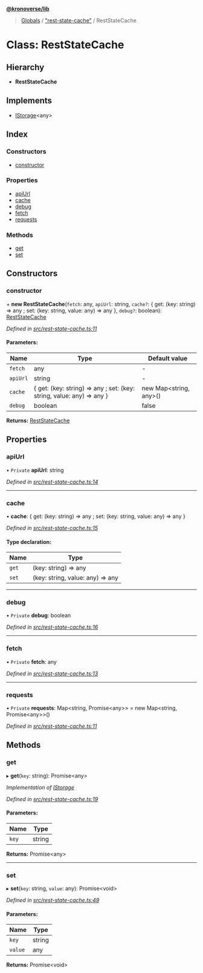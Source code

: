 **[@kronoverse/lib](../README.md)**

> [Globals](../globals.md) / ["rest-state-cache"](../modules/_rest_state_cache_.md) / RestStateCache

# Class: RestStateCache

## Hierarchy

* **RestStateCache**

## Implements

* [IStorage](../interfaces/_interfaces_.istorage.md)\<any>

## Index

### Constructors

* [constructor](_rest_state_cache_.reststatecache.md#constructor)

### Properties

* [apiUrl](_rest_state_cache_.reststatecache.md#apiurl)
* [cache](_rest_state_cache_.reststatecache.md#cache)
* [debug](_rest_state_cache_.reststatecache.md#debug)
* [fetch](_rest_state_cache_.reststatecache.md#fetch)
* [requests](_rest_state_cache_.reststatecache.md#requests)

### Methods

* [get](_rest_state_cache_.reststatecache.md#get)
* [set](_rest_state_cache_.reststatecache.md#set)

## Constructors

### constructor

\+ **new RestStateCache**(`fetch`: any, `apiUrl`: string, `cache?`: { get: (key: string) => any ; set: (key: string, value: any) => any  }, `debug?`: boolean): [RestStateCache](_rest_state_cache_.reststatecache.md)

*Defined in [src/rest-state-cache.ts:11](https://github.com/kronoverse-inc/krono-lib/blob/bda32c6/src/rest-state-cache.ts#L11)*

#### Parameters:

Name | Type | Default value |
------ | ------ | ------ |
`fetch` | any | - |
`apiUrl` | string | - |
`cache` | { get: (key: string) => any ; set: (key: string, value: any) => any  } | new Map\<string, any>() |
`debug` | boolean | false |

**Returns:** [RestStateCache](_rest_state_cache_.reststatecache.md)

## Properties

### apiUrl

• `Private` **apiUrl**: string

*Defined in [src/rest-state-cache.ts:14](https://github.com/kronoverse-inc/krono-lib/blob/bda32c6/src/rest-state-cache.ts#L14)*

___

### cache

•  **cache**: { get: (key: string) => any ; set: (key: string, value: any) => any  }

*Defined in [src/rest-state-cache.ts:15](https://github.com/kronoverse-inc/krono-lib/blob/bda32c6/src/rest-state-cache.ts#L15)*

#### Type declaration:

Name | Type |
------ | ------ |
`get` | (key: string) => any |
`set` | (key: string, value: any) => any |

___

### debug

• `Private` **debug**: boolean

*Defined in [src/rest-state-cache.ts:16](https://github.com/kronoverse-inc/krono-lib/blob/bda32c6/src/rest-state-cache.ts#L16)*

___

### fetch

• `Private` **fetch**: any

*Defined in [src/rest-state-cache.ts:13](https://github.com/kronoverse-inc/krono-lib/blob/bda32c6/src/rest-state-cache.ts#L13)*

___

### requests

• `Private` **requests**: Map\<string, Promise\<any>> = new Map\<string, Promise\<any>>()

*Defined in [src/rest-state-cache.ts:11](https://github.com/kronoverse-inc/krono-lib/blob/bda32c6/src/rest-state-cache.ts#L11)*

## Methods

### get

▸ **get**(`key`: string): Promise\<any>

*Implementation of [IStorage](../interfaces/_interfaces_.istorage.md)*

*Defined in [src/rest-state-cache.ts:19](https://github.com/kronoverse-inc/krono-lib/blob/bda32c6/src/rest-state-cache.ts#L19)*

#### Parameters:

Name | Type |
------ | ------ |
`key` | string |

**Returns:** Promise\<any>

___

### set

▸ **set**(`key`: string, `value`: any): Promise\<void>

*Defined in [src/rest-state-cache.ts:49](https://github.com/kronoverse-inc/krono-lib/blob/bda32c6/src/rest-state-cache.ts#L49)*

#### Parameters:

Name | Type |
------ | ------ |
`key` | string |
`value` | any |

**Returns:** Promise\<void>
